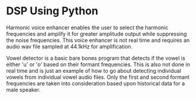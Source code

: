 # DSP Using Python
Harmonic voice enhancer enables the user to select the harmonic frequencies and amplify it for greater amplitude output while suppressing the noise frequencies. This voice enhancer is not real time and requires an audio wav file sampled at 44.1kHz for amplification.

Vowel detector is a basic bare bones program that detects if the vowel is either 'u' or 'o' based on their formant frequencies. This is also not done in real time and is just an example of how to go about detecting individual vowels from individual vowel audio files. Only the first and second formant frequencies are taken into consideration based upon historical data for a male speaker.
